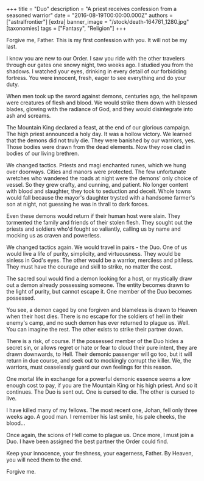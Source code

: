 +++
title = "Duo"
description = "A priest receives confession from a seasoned warrior"
date = "2016-08-19T00:00:00.000Z"
authors = ["astralfrontier"]
[extra]
banner_image = "/stock/death-164761_1280.jpg"
[taxonomies]
tags = ["Fantasy", "Religion"]
+++

Forgive me, Father.
This is my first confession with you.
It will not be my last.

<!-- more -->

I know you are new to our Order.
I saw you ride with the other travelers through our gates one snowy night,
two weeks ago.
I studied you from the shadows.
I watched your eyes, drinking in every detail of our forbidding fortress.
You were innocent, fresh, eager to see everything and do your duty.

When men took up the sword against demons, centuries ago,
the hellspawn were creatures of flesh and blood.
We would strike them down with blessed blades,
glowing with the radiance of God,
and they would disintegrate into ash and screams.

The Mountain King declared a feast, at the end of our glorious campaign.
The high priest announced a holy day.
It was a hollow victory.
We learned that the demons did not truly die.
They were banished by our warriors, yes.
Those bodies were drawn from the dead elements.
Now they rose clad in bodies of our living brethren.

We changed tactics.
Priests and magi enchanted runes, which we hung over doorways.
Cities and manors were protected.
The few unfortunate wretches who wandered the roads at night
were the demons' only choice of vessel.
So they grew crafty, and cunning, and patient.
No longer content with blood and slaughter,
they took to seduction and deceit.
Whole towns would fall because the mayor's daughter
trysted with a handsome farmer's son at night,
not guessing he was in thrall to dark forces.

Even these demons would return if their human host were slain.
They tormented the family and friends of their stolen flesh.
They sought out the priests and soldiers who'd fought so valiantly,
calling us by name and mocking us as craven and powerless.

We changed tactics again.
We would travel in pairs - the Duo.
One of us would live a life of purity, simplicity, and virtuousness.
They would be sinless in God's eyes.
The other would be a warrior, merciless and pitiless.
They must have the courage and skill to strike, no matter the cost.

The sacred soul would find a demon looking for a host,
or mystically draw out a demon already possessing someone.
The entity becomes drawn to the light of purity,
but cannot escape it.
One member of the Duo becomes possessed.

You see, a demon caged by one forgiven and blameless is drawn to Heaven when their host dies.
There is no escape for the soldiers of hell in their enemy's camp,
and no such demon has ever returned to plague us.
Well.
You can imagine the rest.
The other exists to strike their partner down.

There is a risk, of course.
If the possessed member of the Duo hides a secret sin,
or allows regret or hate or fear to cloud their pure intent,
they are drawn downwards, to Hell.
Their demonic passenger will go too,
but it will return in due course, and seek out to mockingly corrupt the killer.
We, the warriors, must ceaselessly guard our own feelings for this reason.

One mortal life in exchange for a powerful demonic essence
seems a low enough cost to pay, if you are the Mountain King or his high priest.
And so it continues.
The Duo is sent out.
One is cursed to die.
The other is cursed to live.

I have killed many of my fellows.
The most recent one, Johan, fell only three weeks ago.
A good man.
I remember his last smile, his pale cheeks, the blood...

Once again, the scions of Hell come to plague us.
Once more, I must join a Duo.
I have been assigned the best partner the Order could find.

Keep your innocence, your freshness, your eagerness, Father.
By Heaven, you will need them to the end.

Forgive me.
